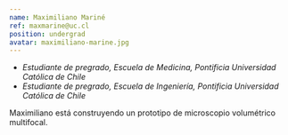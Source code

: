 ```yaml
---
name: Maximiliano Mariné
ref: maxmarine@uc.cl
position: undergrad
avatar: maximiliano-marine.jpg
---
```


- _Estudiante de pregrado, Escuela de Medicina, Pontificia Universidad Católica de Chile_
- _Estudiante de pregrado, Escuela de Ingeniería, Pontificia Universidad Católica de Chile_

Maximiliano está construyendo un prototipo de microscopio volumétrico multifocal.